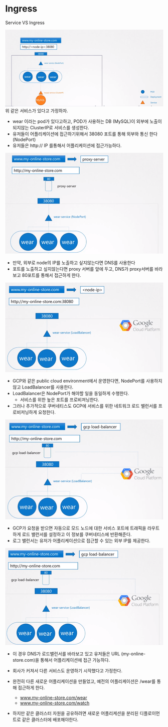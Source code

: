 # Ingress
Service VS Ingress

![ingress](../contents/ingress01.PNG)
위 같은 서비스가 있다고 가정하자.

* wear 이라는 pod가 있다고하고, POD가 사용하는 DB (MySQL)이 외부에 노출이 되지않는 ClusterIP로 서비스를 생성한다.
* 유저들이 어플리케이션에 접근하기위해서 38080 포트를 통해 외부와 통신 한다 (NodePort)
* 유저들은 http:// IP 를통해서 어플리케이션에 접근가능하다.


![ingress](../contents/ingress02.PNG) 
* 만약, 외부로 node의 IP를 노출하고 싶지않는다면 DNS를 사용한다
* 포트를 노출하고 싶지않는다면 proxy 서버를 앞에 두고, DNS가 proxy서버를 바라보고 80포트를 통해서 접근하게 한다.

![ingress](../contents/ingress03.PNG)
* GCP와 같은 public cloud environment에서 운영한다면, NodePort를 사용하지않고 LoadBalancer를 사용한다.
* LoadBalancer은 NodePort가 해야할 일을 동일하게 수행한다.
    * 서비스를 위한 높은 포트를 프로비져닝한다.
* 그러나 추가적으로 쿠버네티스도 GCP에 서비스를 위한 네트워크 로드 밸런서를 프로비저닝하게 요청한다.

![ingress](../contents/ingress04.PNG)
* GCP가 요청을 받으면 자동으로 모드 노드에 대한 서비스 포트에 트래픽을 라우트하게 로드 밸런서를 설정하고 이 정보를 쿠버네티스에 반환해준다.
* 로그 밸런서는 유저가 어플리케이션으로 접근할 수 있는 외부 IP를 제공한다.

![ingress](../contents/ingress05.PNG)
* 이 경우 DNS가 로드밸런서를 바라보고 있고 유저들은 URL (my-online-store.com)을 통해서 어플리케이션에 접근 가능하다.

* 회사가 커져서 다른 서비스도 운영하기 시작했다고 가정한다.
* 완전히 다른 새로운 어플리케이션을 만들었고, 예전의 어플리케이션은 /wear를 통해 접근하게 한다.
    * www.my-online-store.com/wear
    * www.my-online-store.com/watch
* 하지만 같은 클러스터 자원을 공유하려면 새로운 어플리케션을 분리된 디플로이먼트로 같은 클러스터에 배포해야한다.
